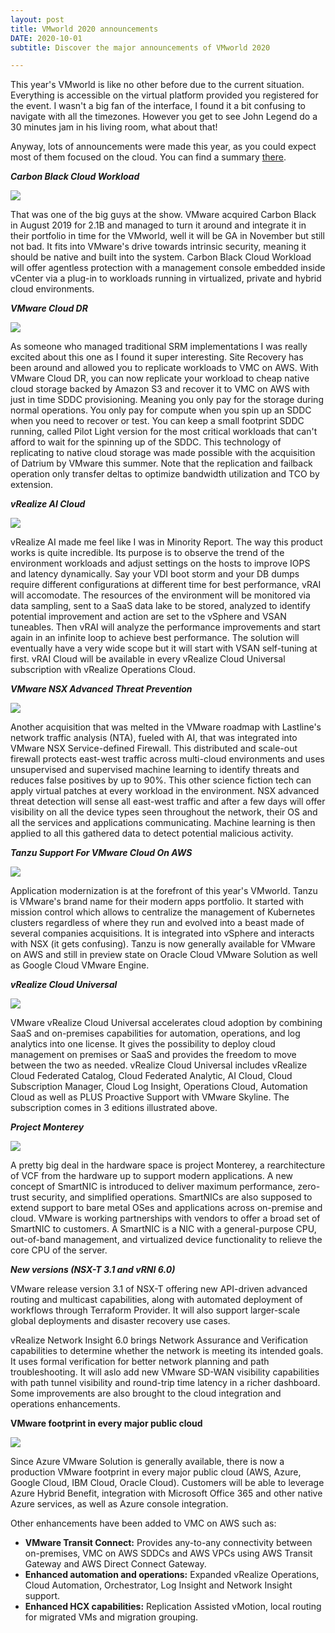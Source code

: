```yaml
---
layout: post
title: VMworld 2020 announcements
DATE: 2020-10-01
subtitle: Discover the major announcements of VMworld 2020

---
```

This year's VMworld is like no other before due to the current situation. Everything is accessible on the virtual platform provided you registered for the event. I wasn't a big fan of the interface, I found it a bit confusing to navigate with all the timezones. However you get to see John Legend do a 30 minutes jam in his living room, what about that!

Anyway, lots of announcements were made this year, as you could expect most of them focused on the cloud. You can find a summary [there](https://www.vmware.com/company/news/updates/2020/vmworld-2020-news-announcement-summary.html).

**_Carbon Black Cloud Workload_**

![](/img/vmworld2020-carbonblack.jpg)

That was one of the big guys at the show. VMware acquired Carbon Black in August 2019 for 2.1B and managed to turn it around and integrate it in their portfolio in time for the VMworld, well it will be GA in November but still not bad. It fits into VMware's drive towards intrinsic security, meaning it should be native and built into the system. Carbon Black Cloud Workload will offer agentless protection with a management console embedded inside vCenter via a plug-in to workloads running in virtualized, private and hybrid cloud environments.

**_VMware Cloud DR_**

![](/img/vmworld2020-clouddr.jpg)

As someone who managed traditional SRM implementations I was really excited about this one as I found it super interesting. Site Recovery has been around and allowed you to replicate workloads to VMC on AWS. With VMware Cloud DR, you can now replicate your workload to cheap native cloud storage backed by Amazon S3 and recover it to VMC on AWS with just in time SDDC provisioning. Meaning you only pay for the storage during normal operations. You only pay for compute when you spin up an SDDC when you need to recover or test. You can keep a small footprint SDDC running, called Pilot Light version for the most critical workloads that can't afford to wait for the spinning up of the SDDC. This technology of replicating to native cloud storage was made possible with the acquisition of Datrium by VMware this summer. Note that the replication and failback operation only transfer deltas to optimize bandwidth utilization and TCO by extension.

**_vRealize AI Cloud_**

![](/img/vmworld2020-vrai.jpg)

vRealize AI made me feel like I was in Minority Report. The way this product works is quite incredible. Its purpose is to observe the trend of the environment workloads and adjust settings on the hosts to improve IOPS and latency dynamically. Say your VDI boot storm and your DB dumps require different configurations at different time for best performance, vRAI will accomodate. The resources of the environment will be monitored via data sampling, sent to a SaaS data lake to be stored, analyzed to identify potential improvement and action are set to the vSphere and VSAN tuneables. Then vRAI will analyze the performance improvements and start again in an infinite loop to achieve best performance. The solution will eventually have a very wide scope but it will start with VSAN self-tuning at first. vRAI Cloud will be available in every vRealize Cloud Universal subscription with vRealize Operations Cloud.

**_VMware NSX Advanced Threat Prevention_**

![](/img/vmworld2020-nsxatp.jpg)

Another acquisition that was melted in the VMware roadmap with Lastline's network traffic analysis (NTA), fueled with AI, that was integrated into VMware NSX Service-defined Firewall. This distributed and scale-out firewall protects east-west traffic across multi-cloud environments and uses unsupervised and supervised machine learning to identify threats and reduces false positives by up to 90%. This other science fiction tech can apply virtual patches at every workload in the environment. NSX advanced threat detection will sense all east-west traffic and after a few days will offer visibility on all the device types seen throughout the network, their OS and all the services and applications communicating. Machine learning is then applied to all this gathered data to detect potential malicious activity.

**_Tanzu Support For VMware Cloud On AWS_**

![](/img/vmworld2020-tanzu.png)

Application modernization is at the forefront of this year's VMworld. Tanzu is VMware's brand name for their modern apps portfolio. It started with mission control which allows to centralize the management of Kubernetes clusters regardless of where they run and evolved into a beast made of several companies acquisitions. It is integrated into vSphere and interacts with NSX (it gets confusing). Tanzu is now generally available for VMware on AWS and still in preview state on Oracle Cloud VMware Solution as well as Google Cloud VMware Engine.

**_vRealize Cloud Universal_**

![](/img/vmworld2020-vrcu.jpg)

VMware vRealize Cloud Universal accelerates cloud adoption by combining SaaS and on-premises capabilities for automation, operations, and log analytics into one license. It gives the possibility to deploy cloud management on premises or SaaS and provides the freedom to move between the two as needed. vRealize Cloud Universal includes vRealize Cloud Federated Catalog, Cloud Federated Analytic, AI Cloud, Cloud Subscription Manager, Cloud Log Insight, Operations Cloud, Automation Cloud as well as PLUS Proactive Support with VMware Skyline. The subscription comes in 3 editions illustrated above.

**_Project Monterey_**

![](/img/vmworld2020-monterey.png)

A pretty big deal in the hardware space is project Monterey, a rearchitecture of VCF from the hardware up to support modern applications. A new concept of SmartNIC is introduced to deliver maximum performance, zero-trust security, and simplified operations. SmartNICs are also supposed to extend support to bare metal OSes and applications across on-premise and cloud. VMware is working partnerships with vendors to offer a broad set of SmartNIC to customers. A SmartNIC is a NIC with a general-purpose CPU, out-of-band management, and virtualized device functionality to relieve the core CPU of the server.

**_New versions (NSX-T 3.1 and vRNI 6.0)_**

VMware release version 3.1 of NSX-T offering new API-driven advanced routing and multicast capabilities, along with automated deployment of workflows through Terraform Provider. It will also support larger-scale global deployments and disaster recovery use cases.

vRealize Network Insight 6.0 brings Network Assurance and Verification capabilities to determine whether the network is meeting its intended goals. It uses formal verification for better network planning and path troubleshooting. It will aslo add new VMware SD-WAN visibility capabilities with path tunnel visibility and round-trip time latency in a richer dashboard. Some improvements are also brought to the cloud integration and operations enhancements.

**VMware footprint in every major public cloud**

![](/img/vmworld2020-azurjpg.png)

Since Azure VMware Solution is generally available, there is now a production VMware footprint in every major public cloud (AWS, Azure, Google Cloud, IBM Cloud, Oracle Cloud). Customers will be able to leverage Azure Hybrid Benefit, integration with Microsoft Office 365 and other native Azure services, as well as Azure console integration. 

Other enhancements have been added to VMC on AWS such as:

* **VMware Transit Connect:** Provides any-to-any connectivity between on-premises, VMC on AWS SDDCs and AWS VPCs using AWS Transit Gateway and AWS Direct Connect Gateway.
* **Enhanced automation and operations:** Expanded vRealize Operations, Cloud Automation, Orchestrator, Log Insight and Network Insight support.
* **Enhanced HCX capabilities:** Replication Assisted vMotion, local routing for migrated VMs and migration grouping.